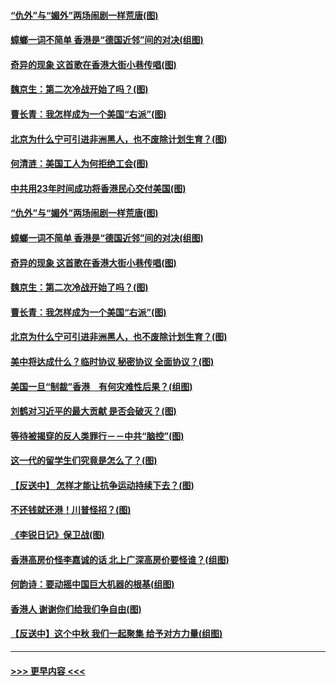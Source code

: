 #### [“仇外”与“媚外”两场闹剧一样荒唐(图)](../pages/p4/907689.md?t=09180944) 
#### [蟑螂一词不简单 香港是“德国近邻”间的对决(组图)](../pages/p4/907618.md?t=09180944) 
#### [奇异的现象 这首歌在香港大街小巷传唱(图)](../pages/p4/907583.md?t=09180944) 
#### [魏京生：第二次冷战开始了吗？(图)](../pages/p4/907581.md?t=09180944) 
#### [曹长青：我怎样成为一个美国“右派”(图)](../pages/p4/907580.md?t=09180944) 
#### [北京为什么宁可引进非洲黑人，也不废除计划生育？(图)](../pages/p4/907577.md?t=09180944) 
#### [何清涟：美国工人为何拒绝工会(图)](../pages/p4/907701.md?t=09180944) 
#### [中共用23年时间成功将香港民心交付美国(图)](../pages/p4/907698.md?t=09180944) 
#### [“仇外”与“媚外”两场闹剧一样荒唐(图)](../pages/p4/907689.md?t=09180944) 
#### [蟑螂一词不简单 香港是“德国近邻”间的对决(组图)](../pages/p4/907618.md?t=09180944) 
#### [奇异的现象 这首歌在香港大街小巷传唱(图)](../pages/p4/907583.md?t=09180944) 
#### [魏京生：第二次冷战开始了吗？(图)](../pages/p4/907581.md?t=09180944) 
#### [曹长青：我怎样成为一个美国“右派”(图)](../pages/p4/907580.md?t=09180944) 
#### [北京为什么宁可引进非洲黑人，也不废除计划生育？(图)](../pages/p4/907577.md?t=09180944) 
#### [美中将达成什么？临时协议 秘密协议 全面协议？(图)](../pages/p4/907576.md?t=09180944) 
#### [美国一旦“制裁”香港　有何灾难性后果？(组图)](../pages/p4/907575.md?t=09180944) 
#### [刘鹤对习近平的最大贡献 是否会破灭？(图)](../pages/p4/907509.md?t=09180944) 
#### [等待被揭穿的反人类罪行－－中共“脑控”(图)](../pages/p4/907167.md?t=09180944) 
#### [这一代的留学生们究竟是怎么了？(图)](../pages/p4/907473.md?t=09180944) 
#### [【反送中】 怎样才能让抗争运动持续下去？(图)](../pages/p4/907466.md?t=09180944) 
#### [不还钱就还港！川普怪招？(图)](../pages/p4/907474.md?t=09180944) 
#### [《李锐日记》保卫战(图)](../pages/p4/907465.md?t=09180944) 
#### [香港高房价怪李嘉诚的话 北上广深高房价要怪谁？(组图)](../pages/p4/907471.md?t=09180944) 
#### [何韵诗：要动摇中国巨大机器的根基(组图)](../pages/p4/907469.md?t=09180944) 
#### [香港人 谢谢你们给我们争自由(图)](../pages/p4/907402.md?t=09180944) 
#### [【反送中】这个中秋 我们一起聚集 给予对方力量(组图)](../pages/p4/907401.md?t=09180944) 

----
#### [ >>> 更早内容 <<< ](../indexes/p4-earlier.md)
